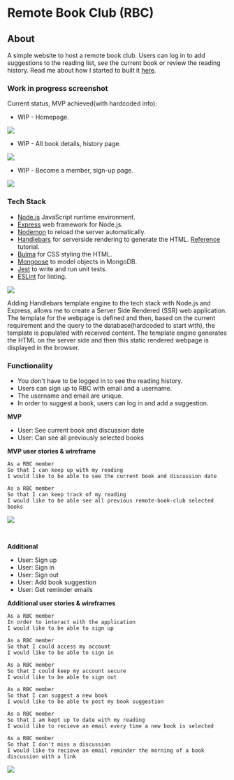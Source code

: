 # Remote Book Club (RBC)

## About

A simple website to host a remote book club. Users can log in to add suggestions to the reading list, see the current book or review the reading history. Read me about how I started to built it [here](https://mmguinness.github.io/portfolio/portfolio/2022/05/12/Model-view-controller.html).

### Work in progress screenshot

Current status, MVP achieved(with hardcoded info):
- WIP - Homepage.

![](./images/Work-in-progress-220521_01.png) 

- WIP - All book details, history page.

![](./images/Work-in-progress-220521_02.png)

- WIP - Become a member, sign-up page.

![](./images/Work-in-progress-220522.png)

### Tech Stack

- [Node.js](https://nodejs.org/en/docs/guides/getting-started-guide/) JavaScript runtime environment.
- [Express](https://expressjs.com/) web framework for Node.js.
- [Nodemon](https://nodemon.io/) to reload the server automatically.
- [Handlebars](https://handlebarsjs.com/) for serverside rendering to generate the HTML. [Reference](https://stackabuse.com/guide-to-handlebars-templating-engine-for-node/) tutorial. 
- [Bulma](https://bulma.io/documentation) for CSS styling the HTML.
- [Mongoose](https://mongoosejs.com) to model objects in MongoDB.
- [Jest](https://jestjs.io/) to write and run unit tests.
- [ESLint](https://eslint.org) for linting.

![](./images/Diagram_01.png)

Adding Handlebars template engine to the tech stack with Node.js and Express, allows me to create a Server Side Rendered (SSR) web application. The template for the webpage is defined and then, based on the current requirement and the query to the database(hardcoded to start with), the template is populated with received content. The template engine generates the HTML on the server side and then this static rendered webpage is displayed in the browser. 


### Functionality

- You don't have to be logged in to see the reading history.
- Users can sign up to RBC with email and a username.
- The username and email are unique.
- In order to suggest a book, users can log in and add a suggestion.

**MVP**

- User: See current book and discussion date
- User: Can see all previously selected books

**MVP user stories & wireframe**

```
As a RBC member
So that I can keep up with my reading
I would like to be able to see the current book and discussion date

As a RBC member
So that I can keep track of my reading
I would like to be able see all previous remote-book-club selected books
```

![](./images/wireframeMVP.png)



<br>

**Additional**<br>

- User: Sign up
- User: Sign in
- User: Sign out
- User: Add book suggestion
- User: Get reminder emails

**Additional user stories & wireframes**

```
As a RBC member
In order to interact with the application
I would like to be able to sign up

As a RBC member
So that I could access my account
I would like to be able to sign in

As a RBC member
So that I could keep my account secure
I would like to be able to sign out

As a RBC member
So that I can suggest a new book
I would like to be able to post my book suggestion

As a RBC member
So that I am kept up to date with my reading
I would like to recieve an email every time a new book is selected

As a RBC member
So that I don't miss a discussion
I would like to recieve an email reminder the morning of a book discussion with a link
```

![](./images/wireframeAdditional.png)

